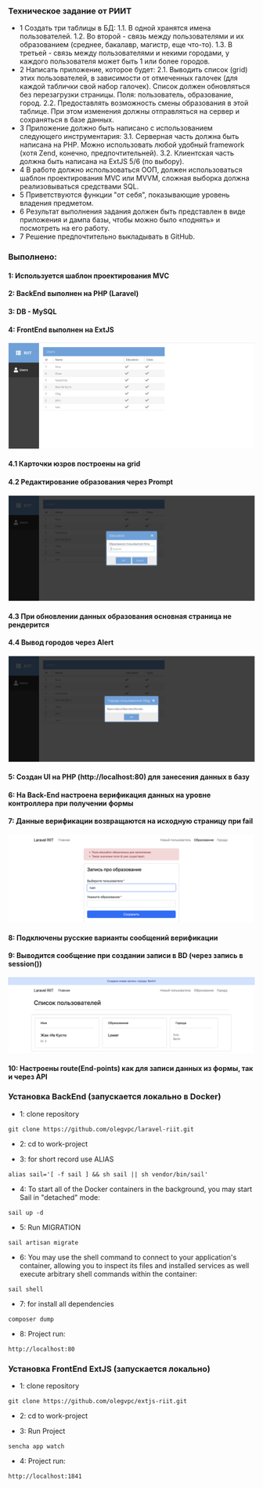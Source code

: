 ### Техническое задание от РИИТ

* 1 Создать три таблицы в БД:
1.1. В одной хранятся имена пользователей.
1.2. Во второй - связь между пользователями и их образованием (среднее, бакалавр,
магистр, еще что-то).
1.3. В третьей - связь между пользователями и некими городами, у каждого пользователя
может быть 1 или более городов.
* 2 Написать приложение, которое будет:
2.1. Выводить список (grid) этих пользователей, в зависимости от отмеченных галочек
(для каждой таблички свой набор галочек). Список должен обновляться без перезагрузки
страницы. Поля: пользователь, образование, город.
2.2. Предоставлять возможность смены образования в этой таблице. При этом изменения
должны отправляться на сервер и сохраняться в базе данных.
* 3 Приложение должно быть написано с использованием следующего инструментария:
3.1. Серверная часть должна быть написана на PHP. Можно использовать любой удобный
framework (хотя Zend, конечно, предпочтительней).
3.2. Клиентская часть должна быть написана на ExtJS 5/6 (по выбору).
* 4 В работе должно использоваться ООП, должен использоваться шаблон проектирования
MVC или MVVM, сложная выборка должна реализовываться средствами SQL.
* 5 Приветствуются функции "от себя", показывающие уровень владения предметом.
* 6 Результат выполнения задания должен быть представлен в виде приложения и дампа
базы, чтобы можно было «поднять» и посмотреть на его работу.
* 7 Решение предпочтительно выкладывать в GitHub.


### Выполнено:
#### 1: Используется шаблон проектирования MVC
#### 2: BackEnd выполнен на PHP (Laravel)
#### 3: DB - MySQL
#### 4: FrontEnd выполнен на ExtJS
![extjs](https://github.com/olegvpc/extjs-riit/blob/main/DirectApp/images/main.png?raw=true)
#### 4.1 Карточки юзров построены на grid 
#### 4.2 Редактирование образования через Prompt
![extjs](https://github.com/olegvpc/extjs-riit/blob/main/DirectApp/images/education.png?raw=true)
#### 4.3 При обновлении данных образования основная страница не рендерится
#### 4.4 Вывод городов через Alert
![extjs](https://github.com/olegvpc/extjs-riit/blob/main/DirectApp/images/cities.png?raw=true)
#### 5: Создан UI на PHP (http://localhost:80) для занесения данных в базу
#### 6: На Back-End настроена верификация данных на уровне контроллера при получении формы
#### 7: Данные верификации возвращаются на исходную страницу при fail
![validation](https://github.com/olegvpc/laravel-riit/blob/main/images/validation.png?raw=true)
#### 8: Подключены русские варианты сообщений верификации
#### 9: Выводится сообщение при создании записи в ВD (через запись в session())
![alert](https://github.com/olegvpc/laravel-riit/blob/main/images/alert.png?raw=true)
#### 10: Настроены route(End-points) как для записи данных из формы, так и через API

### Установка BackEnd (запускается локально в Docker)
* 1: clone repository
``` 
git clone https://github.com/olegvpc/laravel-riit.git
```
* 2: cd to work-project

* 3: for short record use ALIAS
```
alias sail='[ -f sail ] && sh sail || sh vendor/bin/sail'
```
* 4: To start all of the Docker containers in the background, you may start Sail in "detached" mode:
```shell
sail up -d
```
* 5: Run MIGRATION
```shell
sail artisan migrate 
```
* 6: You may use the shell command to connect to your application's container, allowing you to inspect its files and installed services as well execute arbitrary shell commands within the container:
```shell
sail shell
```
* 7: for install all dependencies
```shell
composer dump
```

* 8: Project run: 
```
http://localhost:80
``` 

### Установка FrontEnd ExtJS (запускается локально)
* 1: clone repository
```shell
git clone https://github.com/olegvpc/extjs-riit.git
```
* 2: cd to work-project

* 3: Run Project
```shell
sencha app watch
```
* 4: Project run: 
```shell
http://localhost:1841
``` 